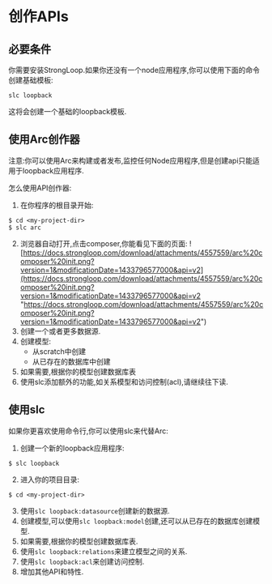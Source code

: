 # 创作APIs
## 必要条件
你需要安装StrongLoop.如果你还没有一个node应用程序,你可以使用下面的命令创建基础模板:
```shell
slc loopback
```
这将会创建一个基础的loopback模板.

## 使用Arc创作器
注意:你可以使用Arc来构建或者发布,监控任何Node应用程序,但是创建api只能适用于loopback应用程序.

怎么使用API创作器:
1. 在你程序的根目录开始:
```shell
$ cd <my-project-dir>
$ slc arc
```
2. 浏览器自动打开,点击composer,你能看见下面的页面:
![https://docs.strongloop.com/download/attachments/4557559/arc%20composer%20init.png?version=1&modificationDate=1433796577000&api=v2](https://docs.strongloop.com/download/attachments/4557559/arc%20composer%20init.png?version=1&modificationDate=1433796577000&api=v2 "https://docs.strongloop.com/download/attachments/4557559/arc%20composer%20init.png?version=1&modificationDate=1433796577000&api=v2")
3. 创建一个或者更多数据源.
4. 创建模型:
	- 从scratch中创建
	- 从已存在的数据库中创建
5. 如果需要,根据你的模型创建数据库表
6. 使用slc添加额外的功能,如关系模型和访问控制(acl),请继续往下读.

## 使用slc
如果你更喜欢使用命令行,你可以使用slc来代替Arc:
1. 创建一个新的loopback应用程序:
```shell
$ slc loopback
```
2. 进入你的项目目录:
```shell
$ cd <my-project-dir>
```
3. 使用`slc loopback:datasource`创建新的数据源.
4. 创建模型,可以使用`slc loopback:model`创建,还可以从已存在的数据库创建模型.
5. 如果需要,根据你的模型创建数据库表.
6. 使用`slc loopback:relations`来建立模型之间的关系.
7. 使用`slc loopback:acl`来创建访问控制.
8. 增加其他API和特性.